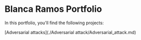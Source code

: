 # Blanca Ramos Portfolio

In this portfolio, you'll find the following projects:

 [Adversarial attacks](./Adversarial attack/Adversarial_attack.md)
